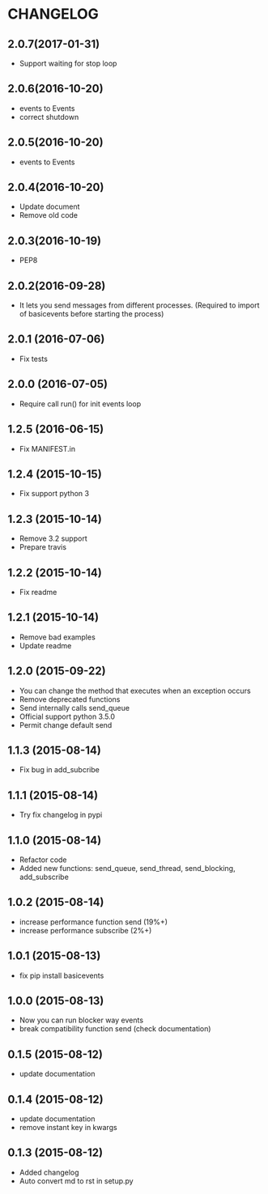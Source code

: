 # CHANGELOG
## 2.0.7(2017-01-31)
- Support waiting for stop loop

## 2.0.6(2016-10-20)
- events to Events
- correct shutdown

## 2.0.5(2016-10-20)
- events to Events

## 2.0.4(2016-10-20)
- Update document
- Remove old code

## 2.0.3(2016-10-19)
- PEP8

## 2.0.2(2016-09-28)
- It lets you send messages from different processes. (Required to import of basicevents before starting the process)

## 2.0.1 (2016-07-06)
- Fix tests

## 2.0.0 (2016-07-05)
- Require call run() for init events loop

## 1.2.5 (2016-06-15)
- Fix MANIFEST.in

## 1.2.4 (2015-10-15)
- Fix support python 3

## 1.2.3 (2015-10-14)
- Remove 3.2 support
- Prepare travis

## 1.2.2 (2015-10-14)
- Fix readme

## 1.2.1 (2015-10-14)
- Remove bad examples
- Update readme

## 1.2.0 (2015-09-22)
- You can change the method that executes when an exception occurs
- Remove deprecated functions
- Send internally calls send_queue
- Official support python 3.5.0
- Permit change default send

## 1.1.3 (2015-08-14)
- Fix bug in add_subcribe

## 1.1.1 (2015-08-14)
- Try fix changelog in pypi

## 1.1.0 (2015-08-14)
- Refactor code
- Added new functions: send_queue, send_thread, send_blocking, add_subscribe

## 1.0.2 (2015-08-14)
- increase performance function send (19%+)
- increase performance subscribe (2%+)

## 1.0.1 (2015-08-13)
- fix pip install basicevents

## 1.0.0 (2015-08-13)
- Now you can run blocker way events
- break compatibility function send (check documentation)

## 0.1.5 (2015-08-12)
- update documentation

## 0.1.4 (2015-08-12)
- update documentation
- remove instant key in kwargs

## 0.1.3 (2015-08-12)
- Added changelog
- Auto convert md to rst in setup.py
